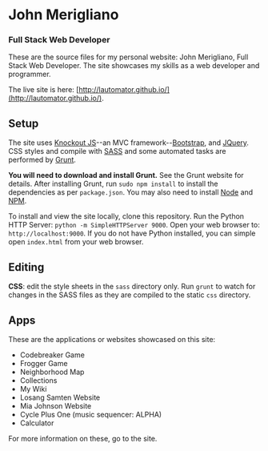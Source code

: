 # John Merigliano
### Full Stack Web Developer

These are the source files for my personal website: John Merigliano, Full Stack Web Developer. The site showcases my skills as a web developer and programmer.

The live site is here: [http://lautomator.github.io/](http://lautomator.github.io/).

## Setup
The site uses [Knockout JS](http://knockoutjs.com/documentation/introduction.html)--an MVC framework--[Bootstrap](http://getbootstrap.com/), and [JQuery](https://jquery.com/). CSS styles and compile with [SASS](http://sass-lang.com/) and some automated tasks are performed by [Grunt](http://gruntjs.com/).

**You will need to download and install Grunt.** See the Grunt website for details. After installing Grunt, run `sudo npm install` to install the dependencies as per `package.json`. You may also need to install [Node](https://nodejs.org/en/) and [NPM](https://www.npmjs.com/).

To install and view the site locally, clone this repository. Run the Python HTTP Server: `python -m SimpleHTTPServer 9000`. Open your web browser to: `http://localhost:9000`. If you do not have Python installed, you can simple open `index.html` from your web browser.

## Editing
**CSS**: edit the style sheets in the `sass` directory only. Run `grunt` to watch for changes in the SASS files as they are compiled to the static `css` directory.

## Apps
These are the applications or websites showcased on this site:
* Codebreaker Game
* Frogger Game
* Neighborhood Map
* Collections
* My Wiki
* Losang Samten Website
* Mia Johnson Website
* Cycle Plus One (music sequencer: ALPHA)
* Calculator

For more information on these, go to the site.
